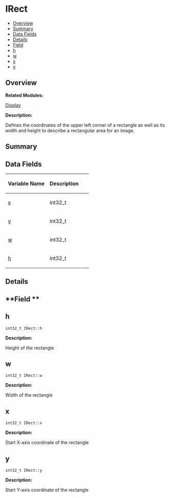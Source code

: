 # IRect<a name="ZH-CN_TOPIC_0000001055678096"></a>

-   [Overview](#section2000418177165631)
-   [Summary](#section1195291148165631)
-   [Data Fields](#pub-attribs)
-   [Details](#section1959468409165631)
-   [Field](#section1732485564165631)
-   [h](#a9136e1215b014e23afd9a53c677ecb0f)
-   [w](#adf90bb2458e61fbd10ebc758c4d1bc76)
-   [x](#ab6d24c10b73ac72c256423219cf8c08a)
-   [y](#a08450275ada21813d3f3b073276ff5a7)

## **Overview**<a name="section2000418177165631"></a>

**Related Modules:**

[Display](Display.md)

**Description:**

Defines the coordinates of the upper left corner of a rectangle as well as its width and height to describe a rectangular area for an image. 

## **Summary**<a name="section1195291148165631"></a>

## Data Fields<a name="pub-attribs"></a>

<a name="table1928287947165631"></a>
<table><thead align="left"><tr id="row522030241165631"><th class="cellrowborder" valign="top" width="50%" id="mcps1.1.3.1.1"><p id="p1069107380165631"><a name="p1069107380165631"></a><a name="p1069107380165631"></a>Variable Name</p>
</th>
<th class="cellrowborder" valign="top" width="50%" id="mcps1.1.3.1.2"><p id="p871202773165631"><a name="p871202773165631"></a><a name="p871202773165631"></a>Description</p>
</th>
</tr>
</thead>
<tbody><tr id="row1789663446165631"><td class="cellrowborder" valign="top" width="50%" headers="mcps1.1.3.1.1 "><p id="p1468633572165631"><a name="p1468633572165631"></a><a name="p1468633572165631"></a><a href="IRect.md#ab6d24c10b73ac72c256423219cf8c08a">x</a></p>
</td>
<td class="cellrowborder" valign="top" width="50%" headers="mcps1.1.3.1.2 "><p id="p42843225165631"><a name="p42843225165631"></a><a name="p42843225165631"></a>int32_t </p>
</td>
</tr>
<tr id="row242083323165631"><td class="cellrowborder" valign="top" width="50%" headers="mcps1.1.3.1.1 "><p id="p2024096809165631"><a name="p2024096809165631"></a><a name="p2024096809165631"></a><a href="IRect.md#a08450275ada21813d3f3b073276ff5a7">y</a></p>
</td>
<td class="cellrowborder" valign="top" width="50%" headers="mcps1.1.3.1.2 "><p id="p1362102062165631"><a name="p1362102062165631"></a><a name="p1362102062165631"></a>int32_t </p>
</td>
</tr>
<tr id="row726198398165631"><td class="cellrowborder" valign="top" width="50%" headers="mcps1.1.3.1.1 "><p id="p1304082946165631"><a name="p1304082946165631"></a><a name="p1304082946165631"></a><a href="IRect.md#adf90bb2458e61fbd10ebc758c4d1bc76">w</a></p>
</td>
<td class="cellrowborder" valign="top" width="50%" headers="mcps1.1.3.1.2 "><p id="p270639451165631"><a name="p270639451165631"></a><a name="p270639451165631"></a>int32_t </p>
</td>
</tr>
<tr id="row1147630129165631"><td class="cellrowborder" valign="top" width="50%" headers="mcps1.1.3.1.1 "><p id="p1251397306165631"><a name="p1251397306165631"></a><a name="p1251397306165631"></a><a href="IRect.md#a9136e1215b014e23afd9a53c677ecb0f">h</a></p>
</td>
<td class="cellrowborder" valign="top" width="50%" headers="mcps1.1.3.1.2 "><p id="p1124103119165631"><a name="p1124103119165631"></a><a name="p1124103119165631"></a>int32_t </p>
</td>
</tr>
</tbody>
</table>

## **Details**<a name="section1959468409165631"></a>

## **Field **<a name="section1732485564165631"></a>

## h<a name="a9136e1215b014e23afd9a53c677ecb0f"></a>

```
int32_t IRect::h
```

 **Description:**

Height of the rectangle 

## w<a name="adf90bb2458e61fbd10ebc758c4d1bc76"></a>

```
int32_t IRect::w
```

 **Description:**

Width of the rectangle 

## x<a name="ab6d24c10b73ac72c256423219cf8c08a"></a>

```
int32_t IRect::x
```

 **Description:**

Start X-axis coordinate of the rectangle 

## y<a name="a08450275ada21813d3f3b073276ff5a7"></a>

```
int32_t IRect::y
```

 **Description:**

Start Y-axis coordinate of the rectangle 

